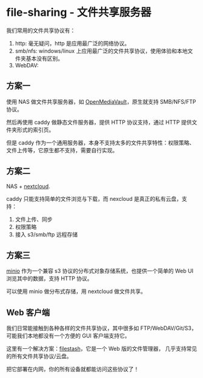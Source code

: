 # file-sharing - 文件共享服务器

我们常用的文件共享协议有：

1. http: 毫无疑问，http 是应用最广泛的网络协议。
2. smb/nfs: windows/linux 上应用最广泛的文件共享协议，使用体验和本地文件夹基本没有区别。
3. WebDAV: 

## 方案一

使用 NAS 做文件共享服务器，如 [OpenMediaVault](https://github.com/openmediavault/openmediavault)，原生就支持 SMB/NFS/FTP 协议。

然后再使用 caddy 做静态文件服务器，提供 HTTP 协议支持，通过 HTTP 提供文件夹形式的索引页。

但是 caddy 作为一个通用服务器，本身不支持太多的文件共享特性：权限策略、文件上传等，它原生都不支持，需要自行实现。

## 方案二

NAS + [nextcloud](https://github.com/nextcloud/server).

caddy 只能支持简单的文件浏览与下载，而 nexcloud 是真正的私有云盘，支持：

1. 文件上传、同步
2. 权限策略
3. 接入 s3/smb/ftp 远程存储


## 方案三

[minio](https://github.com/minio/minio) 作为一个兼容 s3 协议的分布式对象存储系统，也提供一个简单的 Web UI 浏览其中的数据，支持 HTTP 协议。

可以使用 minio 做分布式存储，用 nextcloud 做文件共享。



## Web 客户端

我们日常能接触到各种各样的文件共享协议，其中很多如 FTP/WebDAV/Git/S3，可能我们本地都没有一个方便的 GUI 客户端支持它。

这里有一个解决方案：[filestash](https://github.com/mickael-kerjean/filestash)，它是一个 Web 版的文件管理器，
几乎支持常见的所有文件共享协议/云盘。

把它部署在内网，你的所有设备就都能访问这些协议了！
